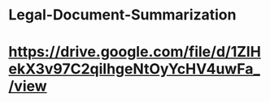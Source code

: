 # Legal-Document-Summarization

# https://drive.google.com/file/d/1ZlHekX3v97C2qilhgeNtOyYcHV4uwFa_/view
